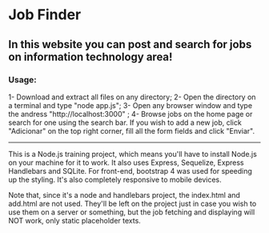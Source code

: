 # Job Finder

## In this website you can post and search for jobs on information technology area!

### Usage:

1- Download and extract all files on any directory;
2- Open the directory on a terminal and type "node app.js";
3- Open any browser window and type the andress "http://localhost:3000" ;
4- Browse jobs on the home page or search for one using the search bar. If you wish to add a new job, click "Adicionar" on the top right corner, fill all the form fields and click "Enviar".

<hr />

This is a Node.js training project, which means you'll have to install Node.js on your machine for it to work. It also uses Express, Sequelize, Express Handlebars and SQLite. For front-end, bootstrap 4 was used for speeding up the styling. It's also completely responsive to mobile devices.

Note that, since it's a node and handlebars project, the index.html and add.html are not used. They'll be left on the project just in case you wish to use them on a server or something, but the job fetching and displaying will NOT work, only static placeholder texts.

